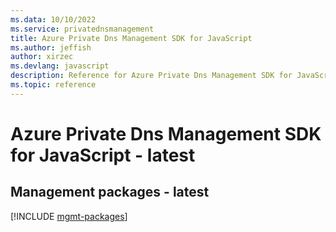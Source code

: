 ```yaml
---
ms.data: 10/10/2022
ms.service: privatednsmanagement
title: Azure Private Dns Management SDK for JavaScript
ms.author: jeffish
author: xirzec
ms.devlang: javascript
description: Reference for Azure Private Dns Management SDK for JavaScript
ms.topic: reference
---
```

# Azure Private Dns Management SDK for JavaScript - latest

## Management packages - latest
[!INCLUDE [mgmt-packages](private-dns-management-mgmt-index.md)]